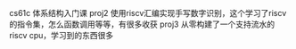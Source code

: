 cs61c 体系结构入门课
proj2 使用riscv汇编实现手写数字识别，这个学习了riscv的指令集，怎么函数调用等等，有很多收获
proj3 从零构建了一个支持流水的riscv cpu，学习到的东西很多

